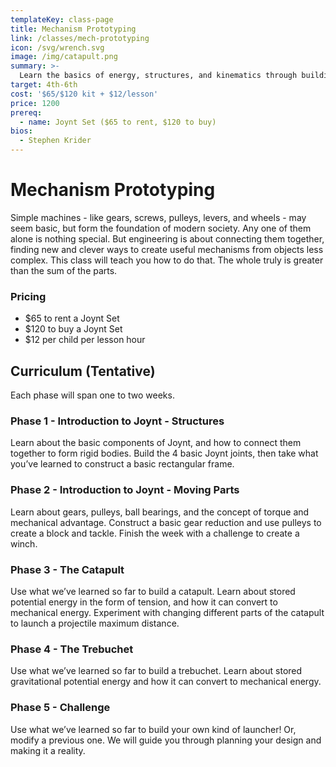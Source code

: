 ```yaml
---
templateKey: class-page
title: Mechanism Prototyping
link: /classes/mech-prototyping
icon: /svg/wrench.svg
image: /img/catapult.png
summary: >-
  Learn the basics of energy, structures, and kinematics through building three projects: a catapult, trebuchet, and crossbow!
target: 4th-6th
cost: '$65/$120 kit + $12/lesson'
price: 1200
prereq:
  - name: Joynt Set ($65 to rent, $120 to buy)
bios:
  - Stephen Krider
---
```


# Mechanism Prototyping
Simple machines - like gears, screws, pulleys, levers, and wheels - may seem basic, but form the foundation of modern society. Any one of them alone is nothing special. But engineering is about connecting them together, finding new and clever ways to create useful mechanisms from objects less complex. This class will teach you how to do that. The whole truly is greater than the sum of the parts.

### Pricing
* $65 to rent a Joynt Set
* $120 to buy a Joynt Set
* $12 per child per lesson hour 

## Curriculum (Tentative)
Each phase will span one to two weeks.

### Phase 1 - Introduction to Joynt - Structures

Learn about the basic components of Joynt, and how to connect them together to form rigid bodies. Build the 4 basic Joynt joints, then take what you’ve learned to construct a basic rectangular frame.

### Phase 2 - Introduction to Joynt - Moving Parts

Learn about gears, pulleys, ball bearings, and the concept of torque and mechanical advantage. Construct a basic gear reduction and use pulleys to create a block and tackle. Finish the week with a challenge to create a winch.

### Phase 3 - The Catapult

Use what we’ve learned so far to build a catapult. Learn about stored potential energy in the form of tension, and how it can convert to mechanical energy. Experiment with changing different parts of the catapult to launch a projectile maximum distance.

### Phase 4 - The Trebuchet

Use what we’ve learned so far to build a trebuchet. Learn about stored gravitational potential energy and how it can convert to mechanical energy.

### Phase 5 - Challenge

Use what we’ve learned so far to build your own kind of launcher! Or, modify a previous one. We will guide you through planning your design and making it a reality.

